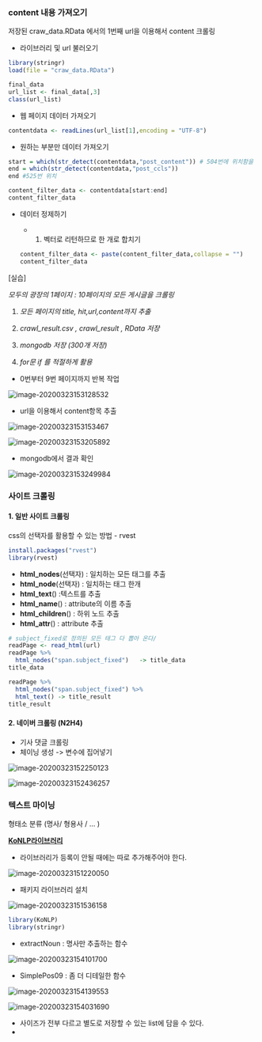 ### content 내용 가져오기

저장된 craw_data.RData 에서의  1번째  url을 이용해서 content 크롤링

* 라이브러리 및 url 불러오기

```r
library(stringr)
load(file = "craw_data.RData")

final_data
url_list <- final_data[,3]
class(url_list)
```

* 웹 페이지 데이터 가져오기

```r
contentdata <- readLines(url_list[1],encoding = "UTF-8")
```

* 원하는 부분만 데이터 가져오기

```r
start = which(str_detect(contentdata,"post_content")) # 504번에 위치함을 알 수 있다.
end = which(str_detect(contentdata,"post_ccls"))
end #525번 위치

content_filter_data <- contentdata[start:end]
content_filter_data
```

* 데이터 정제하기

  * 1. 벡터로 리턴하므로 한 개로 합치기

  ```r
  content_filter_data <- paste(content_filter_data,collapse = "")
  content_filter_data 
  ```

  

[실습]

*모두의 광장의 1페이지 : 10페이지의 모든 게시글을 크롤링*

1. *모든 페이지의 title, hit,url,content까지 추출*

2. *crawl_result.csv , crawl_result , RData 저장*
3. *mongodb 저장 (300개 저장)*
4. *for문 if 를 적절하게 활용*

* 0번부터 9번 페이지까지 반복 작업

![image-20200323153128532](images/image-20200323153128532.png)

* url을 이용해서 content항목 추출

![image-20200323153153467](images/image-20200323153153467.png)

![image-20200323153205892](images/image-20200323153205892.png)

* mongodb에서 결과 확인

![image-20200323153249984](images/image-20200323153249984.png)

### 사이트 크롤링

#### 1. 일반 사이트 크롤링 

css의 선택자를 활용할 수 있는 방법 - rvest

```r
install.packages("rvest")
library(rvest)
```

* **html_nodes**(선택자) : 일치하는 모든 태그를 추출
* **html_node**(선택자) : 일치하는 태그 한개
* **html_text**() :텍스트를 추출
*  **html_name**() : attribute의 이름 추출
* **html_children**() : 하위 노드 추출
* **html_attr**() : attribute 추출

```r
# subject_fixed로 정의된 모든 태그 다 뽑아 온다/
readPage <- read_html(url)
readPage %>% 
  html_nodes("span.subject_fixed")   -> title_data
title_data
```

```r
readPage %>% 
  html_nodes("span.subject_fixed") %>% 
  html_text() -> title_result
title_result
```



#### 2. 네이버 크롤링 (N2H4)

* 기사 댓글 크롤링
*  체이닝 생성 -> 변수에 집어넣기 

![image-20200323152250123](images/image-20200323152250123.png)

![image-20200323152436257](images/image-20200323152436257.png)

### 텍스트 마이닝

형태소 분류  (명사/ 형용사 / ... )

[**KoNLP라이브러리**](https://github.com/haven-jeon/KoNLP/blob/master/etcs/KoNLP-API.md)

* 라이브러리가 등록이 안될 때에는 따로 추가해주어야 한다.

![image-20200323151220050](images/image-20200323151220050.png)

* 패키지 라이브러리 설치

![image-20200323151536158](images/image-20200323151536158.png)

```r
library(KoNLP)
library(stringr)
```

* extractNoun : 명사만 추출하는 함수

![image-20200323154101700](images/image-20200323154101700.png)

* SimplePos09 : 좀 더 디테일한 함수

![image-20200323154139553](images/image-20200323154139553.png)

![image-20200323154031690](images/image-20200323154031690.png)

* 사이즈가 전부 다르고 별도로 저장할 수 있는 list에 담을 수 있다.
* 